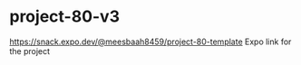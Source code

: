 # project-80-v3

https://snack.expo.dev/@meesbaah8459/project-80-template  Expo link for the project 
